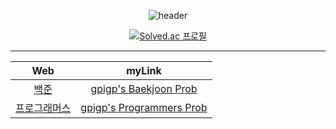<div align=center>

![header](https://capsule-render.vercel.app/api?type=waving&color=auto&height=150&section=header&text=ALGORITHM%20🌱&fontSize=40&fontColor=392f31)  

[![Solved.ac 프로필](http://mazassumnida.wtf/api/v2/generate_badge?boj=rlaxogus505)](https://solved.ac/rlaxogus505/)

<hr>

| Web | myLink                          |
| :--: | :--------------------------: |
| [백준](https://www.acmicpc.net/) | [gpigp's Baekjoon Prob](./Baekjoon) |
| [프로그래머스](https://programmers.co.kr/) | [gpigp's Programmers Prob](./Programmers) |
  
</div>